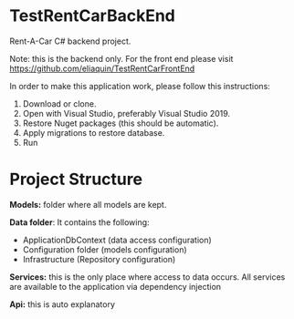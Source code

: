 # TestRentCarBackEnd
Rent-A-Car C# backend project.

Note: this is the backend only. For the front end please visit https://github.com/eliaquin/TestRentCarFrontEnd

In order to make this application work, please follow this instructions:

1. Download or clone.
2. Open with Visual Studio, preferably Visual Studio 2019.
3. Restore Nuget packages (this should be automatic).
4. Apply migrations to restore database.
5. Run

# Project Structure

<p><strong>Models:</strong> folder where all models are kept.</p>
<p><strong>Data folder</strong>: It contains the following:</p>
<ul>
    <li>ApplicationDbContext (data access configuration)</li>
    <li>Configuration folder (models configuration)</li>
    <li>Infrastructure (Repository configuration)</li>
</ul>
<p><strong>Services:</strong> this is the only place where access to data occurs. All services are available to the application via dependency injection</p>
<p><strong>Api:</strong> this is auto explanatory</p>


    
    
